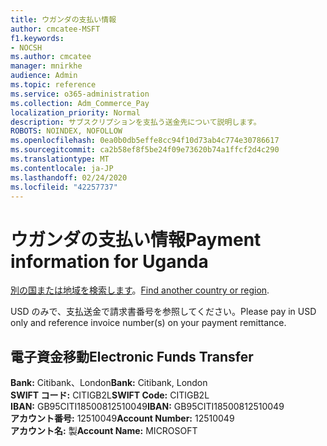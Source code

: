 ```yaml
---
title: ウガンダの支払い情報
author: cmcatee-MSFT
f1.keywords:
- NOCSH
ms.author: cmcatee
manager: mnirkhe
audience: Admin
ms.topic: reference
ms.service: o365-administration
ms.collection: Adm_Commerce_Pay
localization_priority: Normal
description: サブスクリプションを支払う送金先について説明します。
ROBOTS: NOINDEX, NOFOLLOW
ms.openlocfilehash: 0ea0b0db5effe8cc94f10d73ab4c774e30786617
ms.sourcegitcommit: ca2b58ef8f5be24f09e73620b74a1ffcf2d4c290
ms.translationtype: MT
ms.contentlocale: ja-JP
ms.lasthandoff: 02/24/2020
ms.locfileid: "42257737"
---
```

# <a name="payment-information-for-uganda"></a><span data-ttu-id="45696-103">ウガンダの支払い情報</span><span class="sxs-lookup"><span data-stu-id="45696-103">Payment information for Uganda</span></span>

<span data-ttu-id="45696-104">[別の国または地域を検索します](../billing-and-payments/pay-for-your-subscription.md)。</span><span class="sxs-lookup"><span data-stu-id="45696-104">[Find another country or region](../billing-and-payments/pay-for-your-subscription.md).</span></span>

<span data-ttu-id="45696-105">USD のみで、支払送金で請求書番号を参照してください。</span><span class="sxs-lookup"><span data-stu-id="45696-105">Please pay in USD only and reference invoice number(s) on your payment remittance.</span></span>

## <a name="electronic-funds-transfer"></a><span data-ttu-id="45696-106">電子資金移動</span><span class="sxs-lookup"><span data-stu-id="45696-106">Electronic Funds Transfer</span></span>

<span data-ttu-id="45696-107">**Bank:** Citibank、London</span><span class="sxs-lookup"><span data-stu-id="45696-107">**Bank:** Citibank, London</span></span>  
<span data-ttu-id="45696-108">**SWIFT コード:** CITIGB2L</span><span class="sxs-lookup"><span data-stu-id="45696-108">**SWIFT Code:** CITIGB2L</span></span>  
<span data-ttu-id="45696-109">**IBAN:** GB95CITI18500812510049</span><span class="sxs-lookup"><span data-stu-id="45696-109">**IBAN:** GB95CITI18500812510049</span></span>  
<span data-ttu-id="45696-110">**アカウント番号:** 12510049</span><span class="sxs-lookup"><span data-stu-id="45696-110">**Account Number:** 12510049</span></span>  
<span data-ttu-id="45696-111">**アカウント名:** 製</span><span class="sxs-lookup"><span data-stu-id="45696-111">**Account Name:** MICROSOFT</span></span>  